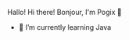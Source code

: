 Hallo! Hi there! Bonjour, I'm Pogix 👋

- 🌱 I’m currently learning Java

<!---
pogix-official/pogix-official is a ✨ special ✨ repository because its `README.md` (this file) appears on your GitHub profile.
You can click the Preview link to take a look at your changes.
--->

